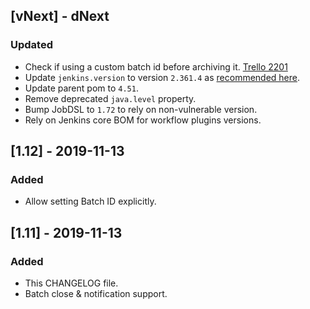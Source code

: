 ## [vNext] - dNext
### Updated
- Check if using a custom batch id before archiving it. [Trello 2201](https://trello.com/c/B8KrpLpF)
- Update `jenkins.version` to version `2.361.4` as [recommended here](https://www.jenkins.io/doc/developer/plugin-development/choosing-jenkins-baseline/).
- Update parent pom to `4.51`.
- Remove deprecated `java.level` property.
- Bump JobDSL to `1.72` to rely on non-vulnerable version.
- Rely on Jenkins core BOM for workflow plugins versions.

## [1.12] - 2019-11-13
### Added
- Allow setting Batch ID explicitly. 

## [1.11] - 2019-11-13
### Added
- This CHANGELOG file.
- Batch close & notification support.